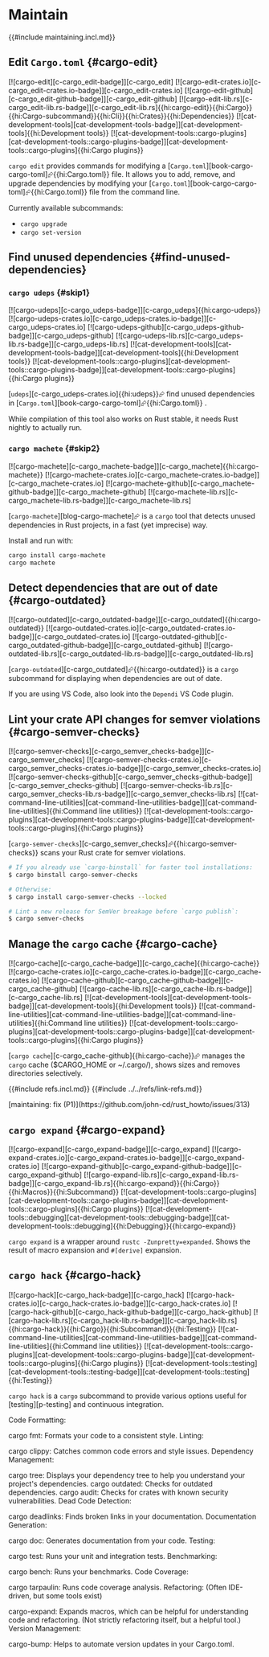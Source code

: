 # Maintain

{{#include maintaining.incl.md}}

## Edit `Cargo.toml` {#cargo-edit}

[![cargo-edit][c-cargo_edit-badge]][c-cargo_edit] [![cargo-edit-crates.io][c-cargo_edit-crates.io-badge]][c-cargo_edit-crates.io] [![cargo-edit-github][c-cargo_edit-github-badge]][c-cargo_edit-github] [![cargo-edit-lib.rs][c-cargo_edit-lib.rs-badge]][c-cargo_edit-lib.rs]{{hi:cargo-edit}}{{hi:Cargo}}{{hi:Cargo-subcommand}}{{hi:Cli}}{{hi:Crates}}{{hi:Dependencies}} [![cat-development-tools][cat-development-tools-badge]][cat-development-tools]{{hi:Development tools}} [![cat-development-tools::cargo-plugins][cat-development-tools::cargo-plugins-badge]][cat-development-tools::cargo-plugins]{{hi:Cargo plugins}}

`cargo edit` provides commands for modifying a [`Cargo.toml`][book-cargo-cargo-toml]⮳{{hi:Cargo.toml}} file. It allows you to add, remove, and upgrade dependencies by modifying your [`Cargo.toml`][book-cargo-cargo-toml]⮳{{hi:Cargo.toml}} file from the command line.

Currently available subcommands:

- `cargo upgrade`
- `cargo set-version`

## Find unused dependencies {#find-unused-dependencies}

### `cargo udeps` {#skip1}

[![cargo-udeps][c-cargo_udeps-badge]][c-cargo_udeps]{{hi:cargo-udeps}}
[![cargo-udeps-crates.io][c-cargo_udeps-crates.io-badge]][c-cargo_udeps-crates.io]
[![cargo-udeps-github][c-cargo_udeps-github-badge]][c-cargo_udeps-github]
[![cargo-udeps-lib.rs][c-cargo_udeps-lib.rs-badge]][c-cargo_udeps-lib.rs]
[![cat-development-tools][cat-development-tools-badge]][cat-development-tools]{{hi:Development tools}}
[![cat-development-tools::cargo-plugins][cat-development-tools::cargo-plugins-badge]][cat-development-tools::cargo-plugins]{{hi:Cargo plugins}}

[`udeps`][c-cargo_udeps-crates.io]{{hi:udeps}}⮳ find unused dependencies in [`Cargo.toml`][book-cargo-cargo-toml]⮳{{hi:Cargo.toml}} .

While compilation of this tool also works on Rust stable, it needs Rust nightly to actually run.

### `cargo machete` {#skip2}

[![cargo-machete][c-cargo_machete-badge]][c-cargo_machete]{{hi:cargo-machete}}
[![cargo-machete-crates.io][c-cargo_machete-crates.io-badge]][c-cargo_machete-crates.io]
[![cargo-machete-github][c-cargo_machete-github-badge]][c-cargo_machete-github]
[![cargo-machete-lib.rs][c-cargo_machete-lib.rs-badge]][c-cargo_machete-lib.rs]

[`cargo-machete`][blog-cargo-machete]⮳ is a `cargo` tool that detects unused dependencies in Rust projects, in a fast (yet imprecise) way.

Install and run with:

```sh
cargo install cargo-machete
cargo machete
```

## Detect dependencies that are out of date {#cargo-outdated}

[![cargo-outdated][c-cargo_outdated-badge]][c-cargo_outdated]{{hi:cargo-outdated}}
[![cargo-outdated-crates.io][c-cargo_outdated-crates.io-badge]][c-cargo_outdated-crates.io]
[![cargo-outdated-github][c-cargo_outdated-github-badge]][c-cargo_outdated-github]
[![cargo-outdated-lib.rs][c-cargo_outdated-lib.rs-badge]][c-cargo_outdated-lib.rs]

[`cargo-outdated`][c-cargo_outdated]⮳{{hi:cargo-outdated}} is a `cargo` subcommand for displaying when dependencies are out of date.

If you are using VS Code, also look into the `Dependi` VS Code plugin.

## Lint your crate API changes for semver violations {#cargo-semver-checks}

[![cargo-semver-checks][c-cargo_semver_checks-badge]][c-cargo_semver_checks]
[![cargo-semver-checks-crates.io][c-cargo_semver_checks-crates.io-badge]][c-cargo_semver_checks-crates.io]
[![cargo-semver-checks-github][c-cargo_semver_checks-github-badge]][c-cargo_semver_checks-github]
[![cargo-semver-checks-lib.rs][c-cargo_semver_checks-lib.rs-badge]][c-cargo_semver_checks-lib.rs]
[![cat-command-line-utilities][cat-command-line-utilities-badge]][cat-command-line-utilities]{{hi:Command line utilities}}
[![cat-development-tools::cargo-plugins][cat-development-tools::cargo-plugins-badge]][cat-development-tools::cargo-plugins]{{hi:Cargo plugins}}

[`cargo-semver-checks`][c-cargo_semver_checks]⮳{{hi:cargo-semver-checks}} scans your Rust crate for semver violations.

```sh
# If you already use `cargo-binstall` for faster tool installations:
$ cargo binstall cargo-semver-checks

# Otherwise:
$ cargo install cargo-semver-checks --locked

# Lint a new release for SemVer breakage before `cargo publish`:
$ cargo semver-checks
```

## Manage the `cargo` cache {#cargo-cache}

[![cargo-cache][c-cargo_cache-badge]][c-cargo_cache]{{hi:cargo-cache}}
[![cargo-cache-crates.io][c-cargo_cache-crates.io-badge]][c-cargo_cache-crates.io]
[![cargo-cache-github][c-cargo_cache-github-badge]][c-cargo_cache-github]
[![cargo-cache-lib.rs][c-cargo_cache-lib.rs-badge]][c-cargo_cache-lib.rs]
[![cat-development-tools][cat-development-tools-badge]][cat-development-tools]{{hi:Development tools}}
[![cat-command-line-utilities][cat-command-line-utilities-badge]][cat-command-line-utilities]{{hi:Command line utilities}}
[![cat-development-tools::cargo-plugins][cat-development-tools::cargo-plugins-badge]][cat-development-tools::cargo-plugins]{{hi:Cargo plugins}}

[`cargo cache`][c-cargo_cache-github]{{hi:cargo-cache}}⮳ manages the `cargo` cache ($CARGO_HOME or ~/.cargo/), shows sizes and removes directories selectively.

{{#include refs.incl.md}}
{{#include ../../refs/link-refs.md}}

<div class="hidden">
[maintaining: fix (P1)](https://github.com/john-cd/rust_howto/issues/313)

## `cargo expand` {#cargo-expand}

[![cargo-expand][c-cargo_expand-badge]][c-cargo_expand] [![cargo-expand-crates.io][c-cargo_expand-crates.io-badge]][c-cargo_expand-crates.io] [![cargo-expand-github][c-cargo_expand-github-badge]][c-cargo_expand-github] [![cargo-expand-lib.rs][c-cargo_expand-lib.rs-badge]][c-cargo_expand-lib.rs]{{hi:cargo-expand}}{{hi:Cargo}}{{hi:Macros}}{{hi:Subcommand}} [![cat-development-tools::cargo-plugins][cat-development-tools::cargo-plugins-badge]][cat-development-tools::cargo-plugins]{{hi:Cargo plugins}} [![cat-development-tools::debugging][cat-development-tools::debugging-badge]][cat-development-tools::debugging]{{hi:Debugging}}{{hi:cargo-expand}}

`cargo expand` is a wrapper around `rustc -Zunpretty=expanded`. Shows the result of macro expansion and `#[derive]` expansion.

## `cargo hack` {#cargo-hack}

[![cargo-hack][c-cargo_hack-badge]][c-cargo_hack] [![cargo-hack-crates.io][c-cargo_hack-crates.io-badge]][c-cargo_hack-crates.io] [![cargo-hack-github][c-cargo_hack-github-badge]][c-cargo_hack-github] [![cargo-hack-lib.rs][c-cargo_hack-lib.rs-badge]][c-cargo_hack-lib.rs]{{hi:cargo-hack}}{{hi:Cargo}}{{hi:Subcommand}}{{hi:Testing}} [![cat-command-line-utilities][cat-command-line-utilities-badge]][cat-command-line-utilities]{{hi:Command line utilities}} [![cat-development-tools::cargo-plugins][cat-development-tools::cargo-plugins-badge]][cat-development-tools::cargo-plugins]{{hi:Cargo plugins}} [![cat-development-tools::testing][cat-development-tools::testing-badge]][cat-development-tools::testing]{{hi:Testing}}

`cargo hack` is a `cargo` subcommand to provide various options useful for [testing][p-testing] and continuous integration.

Code Formatting:

cargo fmt: Formats your code to a consistent style.
Linting:

cargo clippy: Catches common code errors and style issues.
Dependency Management:

cargo tree: Displays your dependency tree to help you understand your project's dependencies.
cargo outdated: Checks for outdated dependencies.
cargo audit: Checks for crates with known security vulnerabilities.
Dead Code Detection:

cargo deadlinks: Finds broken links in your documentation.
Documentation Generation:

cargo doc: Generates documentation from your code.
Testing:

cargo test: Runs your unit and integration tests.
Benchmarking:

cargo bench: Runs your benchmarks.
Code Coverage:

cargo tarpaulin: Runs code coverage analysis.
Refactoring: (Often IDE-driven, but some tools exist)

cargo-expand: Expands macros, which can be helpful for understanding code and refactoring. (Not strictly refactoring itself, but a helpful tool.)
Version Management:

cargo-bump: Helps to automate version updates in your Cargo.toml.

</div>
